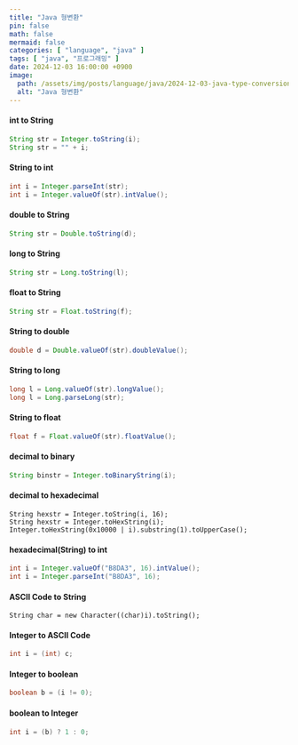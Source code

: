```yaml
---
title: "Java 형변환"
pin: false
math: false
mermaid: false
categories: [ "language", "java" ]
tags: [ "java", "프로그래밍" ]
date: 2024-12-03 16:00:00 +0900
image:
  path: /assets/img/posts/language/java/2024-12-03-java-type-conversion/2024120301.png
  alt: "Java 형변환"
---
```


#### int to String

```java
String str = Integer.toString(i);
String str = "" + i;
```

#### String to int

```java
int i = Integer.parseInt(str);
int i = Integer.valueOf(str).intValue();
```

#### double to String

```java
String str = Double.toString(d);
```

#### long to String

```java
String str = Long.toString(l);
```

#### float to String

```java
String str = Float.toString(f);
```

#### String to double

```java
double d = Double.valueOf(str).doubleValue();
```

#### String to long

```java
long l = Long.valueOf(str).longValue();
long l = Long.parseLong(str);
```

#### String to float

```java
float f = Float.valueOf(str).floatValue();
```

#### decimal to binary

```java
String binstr = Integer.toBinaryString(i);
```

#### decimal to hexadecimal

```
String hexstr = Integer.toString(i, 16);
String hexstr = Integer.toHexString(i);
Integer.toHexString(0x10000 | i).substring(1).toUpperCase();
```

#### hexadecimal(String) to int

```java
int i = Integer.valueOf("B8DA3", 16).intValue();
int i = Integer.parseInt("B8DA3", 16);
```

#### ASCII Code to String

```
String char = new Character((char)i).toString();
```

#### Integer to ASCII Code

```java
int i = (int) c;
```

#### Integer to boolean

```java
boolean b = (i != 0);
```

#### boolean to Integer

```java
int i = (b) ? 1 : 0;
```
